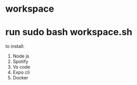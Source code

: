 # workspace

# run sudo bash workspace.sh

to install:

1. Node js
2. Spotify
3. Vs code
4. Expo cli
5. Docker

